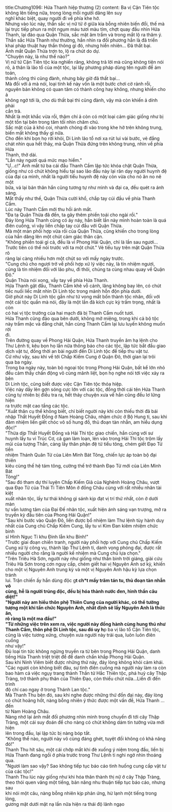 title:Chương1096: Hứa Thanh hiệp thương (2)
content:
Ba vị Cận Tiên tộc không lên tiếng nữa, trong lòng mỗi người dâng lên suy<br>nghĩ khác biệt, quay người đi về phía khe hở.<br>Nhưng vào lúc này, thần sắc vị nữ tử ở giữa kia bỗng nhiên biến đổi, thế mà<br>lại trực tiếp phun ra một ngụm máu tươi màu tím, chợt quay đầu nhìn Hứa<br>Thanh, lại đảo qua Quận Thừa, sắc mặt âm trầm và trong mắt lộ ra thâm ý.<br>Thần sắc Hứa Thanh như thường, hắn nhìn ra đối phương hẳn là đã triển<br>khai pháp thuật hay thần thông gì đó, nhưng hiển nhiên... Đã thất bại.<br>Ánh mắt Quận Thừa trợn to, lộ ra chút do dự.<br>"Chuyện này, là như thế nào?"<br>Vị nữ tử Cận Tiên tộc kia nghiến răng, không trả lời mà cũng không tiện nói<br>rõ, ả thân là lão tổ của một tộc, lại lấy phương pháp dùng tên người để ám toán,<br>thành công thì cũng đành, nhưng bây giờ đã thất bại...<br>Mà đối với ả mà nói, loại tính kế này vốn là một bước chơi cờ rảnh rỗi,<br>nguyên bản không có quan tâm có thành công hay không, nhưng khiến cho ả<br>không ngờ tới là, cho dù thất bại thì cũng đành, vậy mà còn khiến ả dính phải<br>cắn trả.<br>Nhất là một khắc vừa rồi, thậm chí ả còn có một loại cảm giác giống như bị<br>một tồn tại bên trong tăm tối nhìn chăm chú.<br>Sắc mặt của ả khó coi, nhanh chóng đi vào trong khe hở trên không trung,<br>biến mất không thấy gì nữa.<br>Cho đến khi bọn họ rời khỏi, Di Linh lão tổ nơi xa rút lui vài bước, vẻ đắng<br>chát nhìn qua hết thảy, mà Quận Thừa đứng trên không trung, nhìn về phía Hứa<br>Thanh, thở dài.<br>"Lần này ngươi quá mức mạo hiểm."<br>"Ự...c!" Ánh mắt từ ba cái đầu Thanh Cầm lập tức khóa chặt Quận Thừa,<br>giống như có chút không hiểu tại sao lão đầu này lại răn dạy người huynh đệ<br>của đại ca mình, nhất là người tiểu huynh đệ này còn vừa cho nó ăn no nê một<br>bữa, vả lại bản thân hắn cũng tương tự như mình và đại ca, đều quét ra ánh<br>sáng.<br>Mắt thấy như thế, Quận Thừa cười khổ, chắp tay cúi đầu về phía Thanh<br>Cầm.<br>Lúc này Thanh Cầm mới thu hồi ánh mắt.<br>"Đa tạ Quận Thừa đã đến, ta gây thêm phiền toái cho ngài rồi."<br>Đáy lòng Hứa Thanh cũng có áy náy, hắn biết lần này mình hoàn toàn là quá<br>điên cuồng, vì vậy liền chắp tay cúi đầu với Quận Thừa.<br>Mà một màn phối hợp vừa rồi của Quận Thừa, cũng khiến cho trong lòng<br>của hắn dâng lên một chút cảm giác thân cận.<br>"Không phiền toái gì cả, đều là vì Phong Hải Quận, chỉ là lần sau ngươi…<br>Trước tiên có thể nói trước với ta một chút." Vẻ tiều tụy trên mặt Quận Thừa rõ<br>ràng lại càng nhiều hơn một chút so với mấy ngày trước.<br>"Cung chủ cho ngươi trở về phối hợp xử lý việc này, là tín nhiệm ngươi,<br>cũng là tín nhiệm đối với lão phu, đi thôi, chúng ta cùng nhau quay về Quận<br>Đô."<br>Quận Thừa nói xong, vẫy tay về phía Hứa Thanh.<br>Hứa Thanh gật đầu, Thanh Cầm khẽ vỗ cánh, lăng không bay lên, có chút<br>tiếc nuối liếc mắt nhìn Di Linh tộc trong mảnh hỗn độn phía dưới.<br>Giờ phút này Di Linh tộc gần như tử vong mất bốn thành tộc nhân, đối với<br>một cái tộc quần mà nói, đây là một lần đả kích cực kỳ trầm trọng, nhất là còn<br>có hai vị tộc trưởng của hai mạch đã bị Thanh Cầm nuốt tươi.<br>Hứa Thanh cũng đảo qua bên dưới, không mở miệng, trong khi cả bộ tộc<br>này trầm mặc và đắng chát, hắn cùng Thanh Cầm lại lưu luyến không muốn rời<br>đi.<br>Trên đường quay về Phong Hải Quận, Hứa Thanh truyền âm hạ lệnh cho<br>Thư Lệnh ti, kêu bọn họ lần nữa thông báo cho các tộc, lập tức bắt đầu giao<br>dịch vật tư, đồng thời an bài người đến Di Linh tộc để tiếp thu vật tư.<br>Cứ như vậy, sau khi về tới Chấp Kiếm Cung ở Quận Đô, thời gian lại trôi<br>qua ba ngày.<br>Trong ba ngày này, toàn bộ ngoại tộc trong Phong Hải Quận, bất kể lớn nhỏ<br>đều cảm thấy chấn động vô cùng mãnh liệt, bọn họ nghe nói tới việc xảy ra bên<br>Di Linh tộc, cũng biết được việc Cận Tiên tộc thỏa hiệp.<br>Việc này dấy lên gợn sóng cực lớn với các tộc, đồng thời cái tên Hứa Thanh<br>cũng tự nhiên bị điều tra ra, hết thảy chuyện xưa về hắn cũng đều lơ lửng hiện<br>ra trước mặt cao tầng các tộc.<br>"Xuất thân cụ thể không biết, chỉ biết người này khi còn thiếu thời đã bái<br>nhập Thất Huyết Đồng ở Nam Hoàng Châu, nhậm chức ở Bộ Hung ti, sau khi<br>đảm nhiệm liền giết chóc vô số hung đồ, thủ đoạn tàn nhẫn, am hiểu dụng độc!"<br>"Thừa dịp Thất Huyết Đồng và Hải Thi tộc giao chiến, hắn cùng với sư<br>huynh lấy tu vi Trúc Cơ, cả gan làm loạn, lẻn vào trong Hải Thi tộc trộm lấy<br>mũi của tượng Thần, càng lấy thân phận đệ tử tiểu tông, chém giết Đạo Tử tiền<br>nhiệm Thánh Quân Tử của Liên Minh Bát Tông, chiến lực áp toàn bộ đại thiên<br>kiêu cùng thế hệ tám tông, cường thế trở thành Đạo Tử mới của Liên Minh Bát<br>Tông!"<br>"Sau đó tham dự thí luyện Chấp Kiếm Giả của Nghênh Hoàng Châu, vượt<br>qua Đạo Tử của Thái Ti Tiên Môn ở đồng Châu cùng với rất nhiều nhân tài kiệt<br>xuất nhân tộc, lấy tư thái không gì sánh kịp đạt vị trí thứ nhất, còn ở dưới màn<br>tự vấn lương tâm của Đại Đế nhân tộc, xuất hiện ánh sáng vạn trượng, mở ra<br>truyền kỳ đầu tiên của Phong Hải Quận!"<br>"Sau khi bước vào Quận Đô, liền được bổ nhiệm làm Thư lệnh tùy hành duy<br>nhất của Cung chủ Chấp Kiếm Cung, lấy tu vi Kim Đan kiêm nhiệm chức binh<br>sĩ Hình Ngục Ti khu Đinh lẫn khu Bính!"<br>"Trước giai đoạn chiến tranh, người này phối hợp với Cung chủ Chấp Kiếm<br>Cung xử lý công vụ, thành lập Thư Lệnh ti, danh vọng phóng đại, được rất<br>nhiều người cho rằng là người kế nhiệm mà Cung chủ lựa chọn."<br>"Trên Triêu Hà Sơn, người này như giống như thần binh trời giáng, giải cứu<br>Triêu Hà Sơn trong cơn nguy cấp, chém giết hai vị Nguyên Anh sơ kỳ, khiến<br>cho một vị Nguyên Anh trung kỳ và một vị Nguyên Anh hậu kỳ lựa chọn tránh<br>lui. Trận chiến ấy hắn dùng độc g**t ch*t mấy trăm tán tu, thủ đoạn tàn nhẫn vô<br>cùng, hễ là người trúng độc, đều bị hóa thành nước đen, hình thần câu diệt!"<br>"Người này am hiểu thôn phệ Thiên Cung của người khác, có thể tưởng<br>tượng một khi tấn chức Nguyên Anh, nhất định sẽ lấy Nguyên Anh là thức ăn,<br>rõ ràng là một ma đầu!"<br>"Từ những việc trên xem ra, việc người này đồng hành cùng hung thú như<br>Thanh Cầm, thôn phệ Di Linh tộc, sau đó uy h**p ba vị lão tổ Cận Tiên tộc,<br>cũng là việc tương xứng, chuyện xưa người này trải qua, luôn luôn điên cuồng<br>như vậy!"<br>Đủ loại tin tức không ngừng truyền ra từ bên trong Phong Hải Quận, danh<br>tiếng Hứa Thanh triệt triệt để để danh chấn khắp Phong Hải Quận.<br>Sau khi Ninh Viêm biết được những thứ này, đáy lòng không khỏi cảm khái.<br>"Các ngươi còn không biết đâu, sự tình điên cuồng mà người này làm ra còn<br>bao hàm cả việc ngụy trang thành Thần tử Hắc Thiên tộc, phá huỷ cây Thập<br>Tràng, trở thành phụ thân của Thiên Đạo, còn thiếu chút nữa...Liền đi đến trình<br>độ chí cao ngay ở trong Thánh Lan tộc."<br>Mà Thanh Thu bên đó, sau khi nghe được những thứ đồn đại này, đáy lòng<br>có chút hoảng hốt, nàng bỗng nhiên ý thức được một vấn đề, Hứa Thanh …đến<br>từ Nam Hoàng Châu.<br>Nàng nhớ lại ánh mắt đối phương nhìn mình trong chuyến đi tới cây Thập<br>Tràng, một cái suy đoán để cho nàng có chút không dám tin tưởng vừa mới hiện<br>lên trong đầu, lại lập tức bị nàng bóp tắt.<br>"Không thể nào, người này vô cùng đáng ghét, tuyệt đối không có khả năng<br>đó!"<br>Thanh Thu hít sâu, một cái chớp mắt khi đè xuống ý niệm trong đầu, liền bị<br>Hứa Thanh đang ngồi ở phía trước trong Thư Lệnh ti nghi ngờ nhìn thoáng qua.<br>"Ngươi làm sao vậy? Sao không tiếp tục báo cáo tình huống cung cấp vật tư<br>của các tộc!"<br>Thanh Thu lúc này giống như khi hóa thân thành thị nữ ở cây Thập Tràng,<br>theo thói quen vâng một tiếng, bản năng nhu thuận tiếp tục báo cáo, nhưng sau<br>khi nói một câu, nàng bỗng nhiên kịp phản ứng, hừ lạnh một tiếng trong lòng,<br>gương mặt dưới mặt nạ lần nữa hiện ra thái độ lãnh ngạo